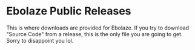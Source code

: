 # Ebolaze Public Releases

This is where downloads are provided for Ebolaze. If you try to download "Source Code" from a release, this is the only file you are going to get. Sorry to disappoint you lol.
 
 
 



